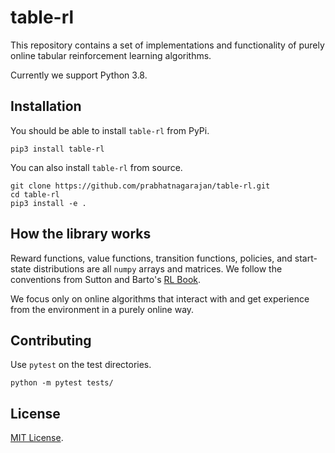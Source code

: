 # table-rl
This repository contains a set of implementations and functionality of purely online tabular reinforcement learning algorithms.

Currently we support Python 3.8.

## Installation

You should be able to install `table-rl` from PyPi.

```
pip3 install table-rl
```

You can also install `table-rl` from source.

```
git clone https://github.com/prabhatnagarajan/table-rl.git
cd table-rl
pip3 install -e .
```

## How the library works
Reward functions, value functions, transition functions, policies, and start-state distributions are all `numpy` arrays and matrices. We follow the conventions from Sutton and Barto's [RL Book](http://incompleteideas.net/book/RLbook2020.pdf). 
 

We focus only on online algorithms that interact with and get experience from the environment in a purely online way.

## Contributing

Use `pytest` on the test directories.

```
python -m pytest tests/
```


## License

[MIT License](LICENSE).

